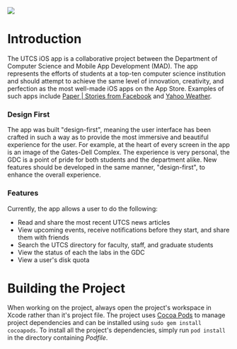 ![](https://raw.githubusercontent.com/utcsmad/UTCS-iOS/master/Readme/readme_header.png?token=3284227__eyJzY29wZSI6IlJhd0Jsb2I6dXRjc21hZC9VVENTLWlPUy9tYXN0ZXIvUmVhZG1lL3JlYWRtZV9oZWFkZXIucG5nIiwiZXhwaXJlcyI6MTQwMDc3MjU1N30%3D--8d9e0c22e675d717e26624b53fee4ccfa6fa25cc)

# Introduction

The UTCS iOS app is a collaborative project between the Department of Computer Science and Mobile App Development (MAD). The app represents the efforts of students at a top-ten computer science institution and should attempt to achieve the same level of innovation, creativity, and perfection as the most well-made iOS apps on the App Store. Examples of such apps include [Paper | Stories from Facebook](https://www.facebook.com/paper) and [Yahoo Weather](https://itunes.apple.com/us/app/yahoo-weather/id628677149?mt=8).


### Design First

The app was built "design-first", meaning the user interface has been crafted in such a way as to provide the most immersive and beautiful experience for the user. For example, at the heart of every screen in the app is an image of the Gates-Dell Complex. The experience is very personal, the GDC is a point of pride for both students and the department alike. New features should be developed in the same manner, "design-first", to enhance the overall experience.


### Features

Currently, the app allows a user to do the following:

  * Read and share the most recent UTCS news articles
  * View upcoming events, receive notifications before they start, and share them with friends
  * Search the UTCS directory for faculty, staff, and graduate students
  * View the status of each the labs in the GDC
  * View a user's disk quota

# Building the Project

When working on the project, always open the project's workspace in Xcode rather than it's project file. The project uses [Cocoa Pods](http://cocoapods.org/) to manage project dependencies and can be installed using ```sudo gem install cocoapods```. To install all the project's dependencies, simply run ```pod install``` in the directory containing _Podfile_.

